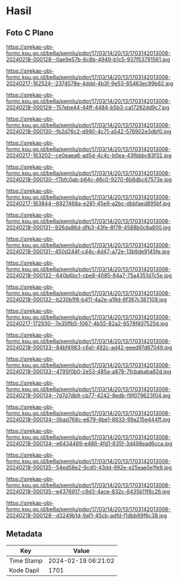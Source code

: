 # Hasil

## Foto C Plano

https://sirekap-obj-formc.kpu.go.id/be6a/pemilu/pdpr/17/03/14/20/13/1703142013008-20240218-000128--0ae9e57b-6c8b-4949-b1c5-937f53791561.jpg

https://sirekap-obj-formc.kpu.go.id/be6a/pemilu/pdpr/17/03/14/20/13/1703142013008-20240217-162524--2374578e-4ddd-4b3f-9e53-65463ec99b62.jpg

https://sirekap-obj-formc.kpu.go.id/be6a/pemilu/pdpr/17/03/14/20/13/1703142013008-20240218-000129--157ebe44-44ff-4484-b5b3-ca17262dd9c7.jpg

https://sirekap-obj-formc.kpu.go.id/be6a/pemilu/pdpr/17/03/14/20/13/1703142013008-20240218-000130--fb2d76c2-d990-4c71-a542-576902e3dbf0.jpg

https://sirekap-obj-formc.kpu.go.id/be6a/pemilu/pdpr/17/03/14/20/13/1703142013008-20240217-163202--ce0eaea6-ad5d-4c4c-b0ea-43fbbbc83f32.jpg

https://sirekap-obj-formc.kpu.go.id/be6a/pemilu/pdpr/17/03/14/20/13/1703142013008-20240218-000130--f7bfc0ab-b64c-46c0-9270-6b8dbc67573e.jpg

https://sirekap-obj-formc.kpu.go.id/be6a/pemilu/pdpr/17/03/14/20/13/1703142013008-20240217-163844--8927468a-e281-45e9-a2bc-dbbfaed895bf.jpg

https://sirekap-obj-formc.kpu.go.id/be6a/pemilu/pdpr/17/03/14/20/13/1703142013008-20240218-000131--926da86d-dfb3-43fe-8f78-4588b0c8a800.jpg

https://sirekap-obj-formc.kpu.go.id/be6a/pemilu/pdpr/17/03/14/20/13/1703142013008-20240218-000131--450d244f-c44c-4d47-a72e-13b9de9145fe.jpg

https://sirekap-obj-formc.kpu.go.id/be6a/pemilu/pdpr/17/03/14/20/13/1703142013008-20240218-000132--640b6bc1-cbe8-4085-84a7-75a4351d7c5e.jpg

https://sirekap-obj-formc.kpu.go.id/be6a/pemilu/pdpr/17/03/14/20/13/1703142013008-20240218-000132--b230b1f8-b411-4a2e-a19d-6f367c387109.jpg

https://sirekap-obj-formc.kpu.go.id/be6a/pemilu/pdpr/17/03/14/20/13/1703142013008-20240217-172930--7e35ffb5-1067-4b55-82a2-6578f407525d.jpg

https://sirekap-obj-formc.kpu.go.id/be6a/pemilu/pdpr/17/03/14/20/13/1703142013008-20240218-000133--84bf4983-c6a1-492c-ad42-eeed97d67049.jpg

https://sirekap-obj-formc.kpu.go.id/be6a/pemilu/pdpr/17/03/14/20/13/1703142013008-20240218-000133--4795f0b0-2e53-485a-a878-7fcbababa82d.jpg

https://sirekap-obj-formc.kpu.go.id/be6a/pemilu/pdpr/17/03/14/20/13/1703142013008-20240218-000134--7d7d7db9-cb77-4242-8edb-f8f079623f04.jpg

https://sirekap-obj-formc.kpu.go.id/be6a/pemilu/pdpr/17/03/14/20/13/1703142013008-20240218-000134--0bad768c-e679-4be1-8933-99a215e444ff.jpg

https://sirekap-obj-formc.kpu.go.id/be6a/pemilu/pdpr/17/03/14/20/13/1703142013008-20240218-000134--e6434489-e486-4fd1-835f-3d498ead6cca.jpg

https://sirekap-obj-formc.kpu.go.id/be6a/pemilu/pdpr/17/03/14/20/13/1703142013008-20240218-000135--54ed58e2-9cd0-43dd-992e-e25eae5e1fe9.jpg

https://sirekap-obj-formc.kpu.go.id/be6a/pemilu/pdpr/17/03/14/20/13/1703142013008-20240218-000135--e4376917-c9d3-4ace-832c-8435b11f8c26.jpg

https://sirekap-obj-formc.kpu.go.id/be6a/pemilu/pdpr/17/03/14/20/13/1703142013008-20240218-000128--d3249b1d-9af1-45cb-adfd-f1dbb99f6c38.jpg


## Metadata

| Key        | Value               |
| ---------- | ------------------- |
| Time Stamp | 2024-02-19 06:21:02 |
| Kode Dapil | 1701                |



